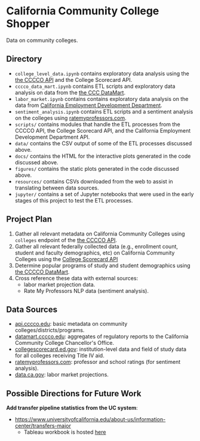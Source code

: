 # California Community College Shopper

Data on community colleges.

## Directory

- `college_level_data.ipynb` contains exploratory data analysis using the [the CCCCO API](https://api.cccco.edu/) and the College Scorecard API.
- `cccco_data_mart.ipynb` contains ETL scripts and exploratory data analysis on data from the [the CCC DataMart](https://datamart.cccco.edu/).
- `labor_market.ipynb` contains contains exploratory data analysis on the data from [California Employment Development Department](https://data.ca.gov/).
- `sentiment_analysis.ipynb` contains ETL scripts and a sentiment analysis on the colleges using [ratemyprofessors.com](https://www.ratemyprofessors.com/).
- `scripts/` contains modules that handle the ETL processes from the CCCCO API, the College Scorecard API, and the California Employment Development Department API.
- `data/` contains the CSV output of some of the ETL processes discussed above.
- `docs/` contains the HTML for the interactive plots generated in the code discussed above.
- `figures/` contains the static plots generated in the code discussed above.
- `resources/` contains CSVs downloaded from the web to assist in translating between data sources.
- `jupyter/` contains a set of Jupyter notebooks that were used in the early stages of this project to test the ETL processes.

## Project Plan

1. Gather all relevant metadata on California Community Colleges using `colleges` endpoint of the [the CCCCO API](https://api.cccco.edu/).
2. Gather all relevant federally collected data (e.g., enrollment count, student and faculty demographics, etc) on California Community Colleges using the [College Scorecard API](https://collegescorecard.ed.gov/data/api-documentation/)
3. Determine popular programs of study and student demographics using [the CCCCO DataMart](https://datamart.cccco.edu/).
6. Cross reference these data with external sources:
   - labor market projection data.
   - Rate My Professors NLP data (sentiment analysis).

## Data Sources

- [api.cccco.edu](https://api.cccco.edu/): basic metadata on community colleges/districts/programs.
- [datamart.cccco.edu](https://datamart.cccco.edu/): aggregates of regulatory reports to the California Community College Chancellor's Office.
- [collegescorecard.ed.gov](https://collegescorecard.ed.gov/): institution-level data and field of study data for all colleges receiving Title IV aid.
- [ratemyprofessors.com](https://www.ratemyprofessors.com/): professor and school ratings (for sentiment analysis).
- [data.ca.gov](https://data.ca.gov/): labor market projections.

## Possible Directions for Future Work

**Add transfer pipeline statistics from the UC system**:

- https://www.universityofcalifornia.edu/about-us/information-center/transfers-major
  - Tableau workbook is hosted [here](https://visualizedata.ucop.edu/t/Public/views/Transfersbymajor/Bycommunitycollege?%3Aembed=y&amp;%3AapiID=embhost0&amp;%3AapiInternalVersion=1.132.0&amp;%3AapiExternalVersion=3.7.0&amp;navType=0&amp;navSrc=Opt&amp;%3AdisableUrlActionsPopups=n&amp;%3Atabs=y&amp;%3Atoolbar=bottom&amp;%3Adevice=default&amp;mobile=n&amp;%3AhideEditButton=n&amp;%3AhideEditInDesktopButton=n&amp;%3AsuppressDefaultEditBehavior=n&amp;%3Ajsdebug=n)
